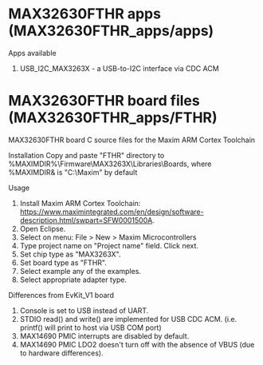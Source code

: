 # MAX32630FTHR apps (MAX32630FTHR_apps/apps)
Apps available
1. USB_I2C_MAX3263X - a USB-to-I2C interface via CDC ACM

# MAX32630FTHR board files (MAX32630FTHR_apps/FTHR)
MAX32630FTHR board C source files for the Maxim ARM Cortex Toolchain

Installation
Copy and paste "FTHR" directory to %MAXIMDIR%\Firmware\MAX3263X\Libraries\Boards, where %MAXIMDIR& is "C:\Maxim" by default

Usage
1. Install Maxim ARM Cortex Toolchain: https://www.maximintegrated.com/en/design/software-description.html/swpart=SFW0001500A.
2. Open Eclipse.
3. Select on menu: File > New > Maxim Microcontrollers
4. Type project name on "Project name" field. Click next.
5. Set chip type as "MAX3263X".
6. Set board type as "FTHR".
7. Select example any of the examples.
8. Select appropriate adapter type.

Differences from EvKit_V1 board
1. Console is set to USB instead of UART.
2. STDIO read() and write() are implemented for USB CDC ACM. (i.e. printf() will print to host via USB COM port)
3. MAX14690 PMIC interrupts are disabled by default.
4. MAX14690 PMIC LDO2 doesn't turn off with the absence of VBUS (due to hardware differences).

